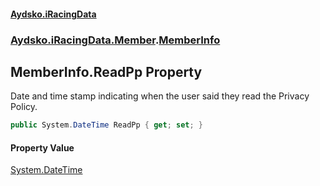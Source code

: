 #### [Aydsko.iRacingData](index.md 'index')
### [Aydsko.iRacingData.Member](index.md#Aydsko.iRacingData.Member 'Aydsko.iRacingData.Member').[MemberInfo](MemberInfo.md 'Aydsko.iRacingData.Member.MemberInfo')

## MemberInfo.ReadPp Property

Date and time stamp indicating when the user said they read the Privacy Policy.

```csharp
public System.DateTime ReadPp { get; set; }
```

#### Property Value
[System.DateTime](https://docs.microsoft.com/en-us/dotnet/api/System.DateTime 'System.DateTime')
